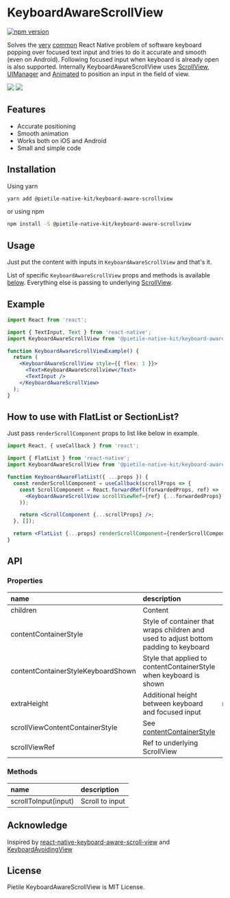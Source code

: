 # KeyboardAwareScrollView

[![npm version](https://badgen.net/npm/v/@pietile-native-kit/keyboard-aware-scrollview?color=56C838)](https://www.npmjs.com/package/@pietile-native-kit/keyboard-aware-scrollview)

Solves the [very](https://github.com/react-native-community/discussions-and-proposals/issues/64#issuecomment-445054585) [common](https://www.reddit.com/r/reactnative/comments/azuy4v/were_the_react_native_team_aua/eiaa8vs/)
React Native problem of software keyboard popping over focused text input and tries to do it accurate and smooth (even on Android).
Following focused input when keyboard is already open is also supported. Internally KeyboardAwareScrollView uses
[ScrollView](https://facebook.github.io/react-native/docs/scrollview),
[UIManager](https://facebook.github.io/react-native/docs/direct-manipulation#other-native-methods) and
[Animated](https://facebook.github.io/react-native/docs/animations) to position an input in the field of view.

<p float="left">
  <img src="https://media.giphy.com/media/d5eJhlxTCzuchBFCie/giphy.gif" />
  <img src="https://media.giphy.com/media/eKUWRMD1S4C3AajBpe/giphy.gif" />
</p>

## Features

- Accurate positioning
- Smooth animation
- Works both on iOS and Android
- Small and simple code

## Installation

Using yarn

```bash
yarn add @pietile-native-kit/keyboard-aware-scrollview
```

or using npm

```bash
npm install -S @pietile-native-kit/keyboard-aware-scrollview
```

## Usage

Just put the content with inputs in `KeyboardAwareScrollView` and that's it.

List of specific `KeyboardAwareScrollView` props and methods is available [below](#api).
Everything else is passing to underlying [ScrollView](https://facebook.github.io/react-native/docs/scrollview).

## Example

```jsx
import React from 'react';

import { TextInput, Text } from 'react-native';
import KeyboardAwareScrollView from '@pietile-native-kit/keyboard-aware-scrollview';

function KeyboardAwareScrollViewExample() {
  return (
    <KeyboardAwareScrollView style={{ flex: 1 }}>
      <Text>KeyboardAwareScrollview</Text>
      <TextInput />
    </KeyboardAwareScrollView>
  );
}
```

## How to use with FlatList or SectionList?

Just pass `renderScrollComponent` props to list like below in example.

```jsx
import React, { useCallback } from 'react';

import { FlatList } from 'react-native';
import KeyboardAwareScrollView from '@pietile-native-kit/keyboard-aware-scrollview';

function KeyboardAwareFlatList({ ...props }) {
  const renderScrollComponent = useCallback(scrollProps => {
    const ScrollComponent = React.forwardRef((forwardedProps, ref) => (
      <KeyboardAwareScrollView scrollViewRef={ref} {...forwardedProps} />
    ));

    return <ScrollComponent {...scrollProps} />;
  }, []);

  return <FlatList {...props} renderScrollComponent={renderScrollComponent} />;
}
```

## API

### Properties

| name                               | description                                                                                                |   type | default |
| :--------------------------------- | :--------------------------------------------------------------------------------------------------------- | -----: | :------ |
| children                           | Content                                                                                                    |   Node | -       |
| contentContainerStyle              | Style of container that wraps children and used to adjust bottom padding to keyboard                       |  style | -       |
| contentContainerStyleKeyboardShown | Style that applied to contentContainerStyle when keyboard is shown                                         |  style | -       |
| extraHeight                        | Additional height between keyboard and focused input                                                       | number | 24      |
| scrollViewContentContainerStyle    | See [contentContainerStyle](https://facebook.github.io/react-native/docs/scrollview#contentcontainerstyle) |  style | -       |
| scrollViewRef                      | Ref to underlying ScrollView                                                                               |    ref | -       |

### Methods

| name                 | description     |
| :------------------- | :-------------- |
| scrollToInput(input) | Scroll to input |

## Acknowledge

Inspired by [react-native-keyboard-aware-scroll-view](https://github.com/APSL/react-native-keyboard-aware-scroll-view) and [KeyboardAvoidingView](https://facebook.github.io/react-native/docs/keyboardavoidingview)

## License

Pietile KeyboardAwareScrollView is MIT License.

